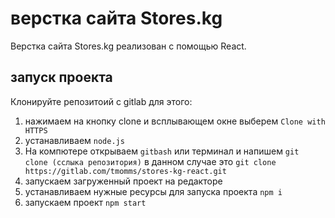 # верстка сайта Stores.kg 
Верстка сайта Stores.kg реализован с помощью React. 

## запуск проекта 
Клонируйте репозитоий с gitlab 
для этого:
1. нажимаем на кнопку clone и всплывающем окне выберем `Clone with HTTPS`
2. устанавливаем `node.js`
3. На компютере открываем `gitbash` или терминал и напишем `git clone (сслыка репозитория)` в данном случае это 
`git clone https://gitlab.com/tmomms/stores-kg-react.git` 
4. запускаем загруженный проект на редакторе 
5. устанавливаем нужные ресурсы для запуска проекта `npm i`
6. запускаем проект `npm start`  